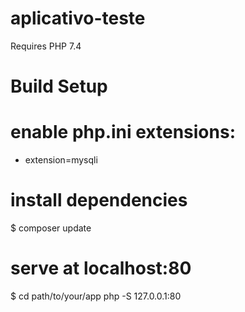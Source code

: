 # aplicativo-teste

Requires PHP 7.4


# Build Setup

# enable php.ini extensions:

 - extension=mysqli


# install dependencies
$ composer update

# serve at localhost:80
$ cd path/to/your/app php -S 127.0.0.1:80
